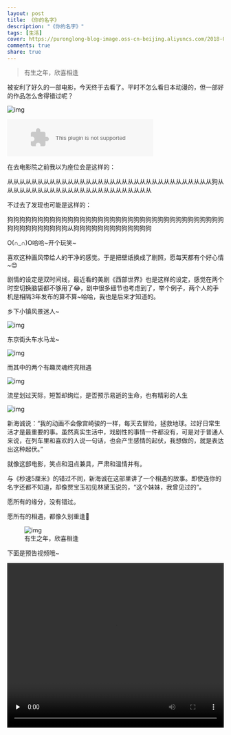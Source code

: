 ```yaml
---
layout: post
title: 《你的名字》
description: "《你的名字》"
tags: [生活]
cover: https://puronglong-blog-image.oss-cn-beijing.aliyuncs.com/2018-05-23-153533.jpg
comments: true
share: true
---
```


>  有生之年，欣喜相逢

被安利了好久的一部电影，今天终于去看了。平时不怎么看日本动漫的，但一部好的作品怎么舍得错过呢？

<!-- more -->

![img]({{site.url}}/images/article/2016-12-2/1.png)

<embed src="http://music.163.com/style/swf/widget.swf?sid=426881489&type=2&auto=1&width=320&height=66" width="340" height="86"  allowNetworking="all">

在去电影院之前我以为座位会是这样的：

从从从从从从从从从从从从从从从从从从从从从从从从从从从从从从从从从从狗从从从从从从从从从从从从从从从从从从从从从从从从从

不过去了发现也可能是这样的：

狗狗狗狗狗狗狗狗狗狗狗狗狗狗狗狗狗狗狗狗狗狗狗狗狗狗狗狗狗狗狗狗狗狗狗狗狗狗狗狗狗狗狗狗狗狗从狗狗狗狗狗狗狗狗狗狗狗狗狗

O(∩_∩)O哈哈~开个玩笑~

喜欢这种画风带给人的干净的感觉。于是把壁纸换成了剧照，愿每天都有个好心情~😊

剧情的设定是双时间线，最近看的美剧《西部世界》也是这样的设定，感觉在两个时空切换脑袋都不够用了😂，剧中很多细节也考虑到了，举个例子，两个人的手机是相隔3年发布的算不算~哈哈，我也是后来才知道的。

乡下小镇风景迷人~

![img]({{site.url}}/images/article/2016-12-2/3.jpg)

东京街头车水马龙~

![img]({{site.url}}/images/article/2016-12-2/4.jpg)

而其中的两个有趣灵魂终究相遇

![img]({{site.url}}/images/article/2016-12-2/5.jpg)

流星划过天际，短暂却绚烂，是否预示易逝的生命，也有精彩的人生

![img]({{site.url}}/images/article/2016-12-2/6.jpg)

新海诚说：“我的动画不会像宫崎骏的一样，每天去冒险，拯救地球。过好日常生活才是最重要的事。虽然真实生活中，戏剧性的事情一件都没有，可是对于普通人来说，在列车里和喜欢的人说一句话，也会产生感情的起伏，我想做的，就是表达出这种起伏。”

就像这部电影，笑点和泪点兼具，严肃和温情并有。

与《秒速5厘米》的错过不同，新海诚在这部里讲了一个相遇的故事。即使连你的名字还都不知道，却像贾宝玉初见林黛玉说的，“这个妹妹，我曾见过的”。

愿所有的缘分，没有错过。

愿所有的相遇，都像久别重逢🙂

<figure>
    <img src="{{site.url}}/images/article/2016-12-2/2.png" alt="img" />
    <figcaption>有生之年，欣喜相逢</figcaption>
</figure>

下面是预告视频哦~

<video id="video" style="width:100%;background:#111;height:382px;" controls="" preload="none" poster="">
      <source id="mp4" src="http://211.161.127.24/vhot2.qqvideo.tc.qq.com/u0348x0cowa.p701.1.mp4?sdtfrom=v1010&amp;guid=600f935182b2f70e09774cdf57b3e0ec&amp;vkey=721C3D80B0A07B9C0E3B919B1AA1F0C8035E468EF8B7757764919B1ADEC435ADE486AB7EDC612EEEF24F36C3AD1E6C210E61A418E2A6B43EC6F4C6BE05408F7C89E179450CB13E843715643EFBAAE7FC4249847C71469D55" type="video/mp4">
</video>